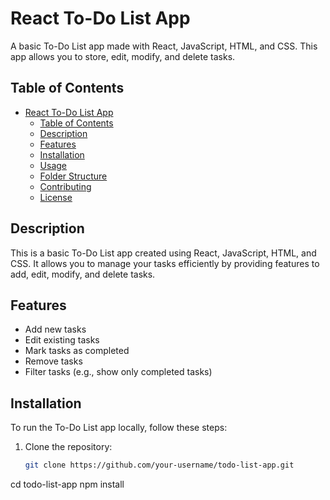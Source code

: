 # React To-Do List App

A basic To-Do List app made with React, JavaScript, HTML, and CSS. This app allows you to store, edit, modify, and delete tasks.

## Table of Contents

- [React To-Do List App](#react-to-do-list-app)
  - [Table of Contents](#table-of-contents)
  - [Description](#description)
  - [Features](#features)
  - [Installation](#installation)
  - [Usage](#usage)
  - [Folder Structure](#folder-structure)
  - [Contributing](#contributing)
  - [License](#license)

## Description

This is a basic To-Do List app created using React, JavaScript, HTML, and CSS. It allows you to manage your tasks efficiently by providing features to add, edit, modify, and delete tasks.

## Features

- Add new tasks
- Edit existing tasks
- Mark tasks as completed
- Remove tasks
- Filter tasks (e.g., show only completed tasks)

## Installation

To run the To-Do List app locally, follow these steps:

1. Clone the repository:

   ```bash
   git clone https://github.com/your-username/todo-list-app.git
cd todo-list-app
npm install

